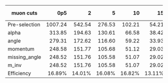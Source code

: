 |muon cuts|0p5|2|5|10|15|25|2f-mutau|2f-e|4f-2mutau2l|4f-2e2l|4f-2mutau2q|4f-2e2q|
|---|--:|--:|--:|--:|--:|--:|--:|--:|--:|--:|--:|--:|
|Pre-selection|1007.24|542.54|276.53|102.21|54.21|12.48|141237.79|0.00|90.98|0.00|47.58|0.00|
|alpha|313.85|194.63|130.61|66.58|38.42|10.18|264.49|0.00|36.06|0.00|11.22|0.00|
|angle|279.31|172.62|116.60|59.22|33.93|8.90|237.38|0.00|31.49|0.00|9.89|0.00|
|momentum|248.58|151.77|105.68|51.12|29.03|5.70|43.79|0.00|21.95|0.00|7.73|0.00|
|missing_angle|248.52|151.76|105.58|51.07|29.02|5.70|43.79|0.00|21.94|0.00|7.73|0.00|
|m_inv|248.52|151.76|105.58|51.07|29.02|5.70|43.79|0.00|21.94|0.00|7.73|0.00|
|Efficiency|16.89%|14.01%|16.08%|16.82%|13.11%|6.46%|